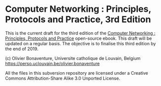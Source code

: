 
Computer Networking : Principles, Protocols and Practice, 3rd Edition
=====================================================================

This is the current draft for the third edition of the [Computer Networking : Principles, Protocols and Practice](http://cnp3book.info.ucl.ac.be) open-source ebook. This draft will be updated on a regular basis. The objective is to finalise this third edition by the end of 2019. 

(c) Olivier Bonaventure, Universite catholique de Louvain, Belgium
    https://perso.uclouvain.be/olivier.bonaventure

All the files in this subversion repository are licensed under a Creative Commons Attribution-Share Alike 3.0 Unported License.

 



